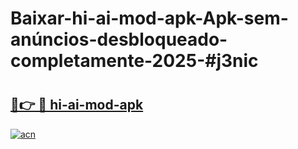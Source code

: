 # Baixar-hi-ai-mod-apk-Apk-sem-anúncios-desbloqueado-completamente-2025-#j3nic

# <h2><a href="https://ainizakaria.my?title=hi-ai-mod-apk&ref=24M">🔗👉 🔴 hi-ai-mod-apk</a></h2>

[![acn](https://github.com/user-attachments/assets/0f9c940e-d8b0-45ae-aac7-cd30a18b3e1c)](https://ainizakaria.my?title=hi-ai-mod-apk&ref=24M)

